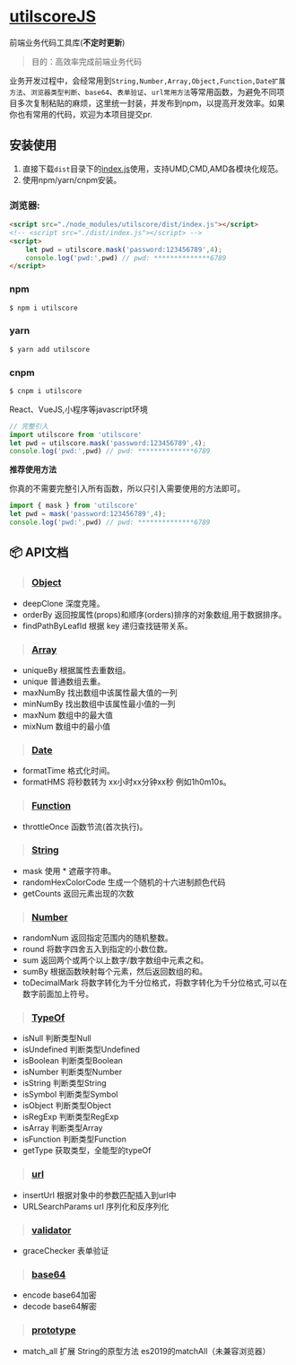 # [utilscoreJS](https://github.com/cgxqd/utilscore)

前端业务代码工具库(**不定时更新**)


> 目的：高效率完成前端业务代码

业务开发过程中，会经常用到`String,Number,Array,Object,Function,Date扩展方法`、`浏览器类型判断`、`base64`、`表单验证`、`url常用方法`等常用函数，为避免不同项目多次复制粘贴的麻烦，这里统一封装，并发布到npm，以提高开发效率。如果你也有常用的代码，欢迎为本项目提交pr.

## 安装使用

1. 直接下载`dist`目录下的[index.js](https://github.com/cgxqd/utilscore/blob/master/dist/index.js)使用，支持UMD,CMD,AMD各模块化规范。
2. 使用npm/yarn/cnpm安装。

### 浏览器:
``` html
<script src="./node_modules/utilscore/dist/index.js"></script>
<!-- <script src="./dist/index.js"></script> -->
<script>
	let pwd = utilscore.mask('password:123456789',4);
	console.log('pwd:',pwd) // pwd: **************6789
</script>
```

### npm
``` bash
$ npm i utilscore
```
### yarn
``` bash
$ yarn add utilscore
```
### cnpm
``` bash
$ cnpm i utilscore
```

React、VueJS,小程序等javascript环境

``` javascript
// 完整引入
import utilscore from 'utilscore'
let pwd = utilscore.mask('password:123456789',4);
console.log('pwd:',pwd) // pwd: **************6789
```

**推荐使用方法**

你真的不需要完整引入所有函数，所以只引入需要使用的方法即可。
``` javascript
import { mask } from 'utilscore'
let pwd = mask('password:123456789',4);
console.log('pwd:',pwd) // pwd: **************6789
```
## :package:  API文档

> ###  [Object](https://github.com/cgxqd/utilscore/blob/master/libs/object.js)

- deepClone 深度克隆。
- orderBy 	返回按属性(props)和顺序(orders)排序的对象数组,用于数据排序。
- findPathByLeafId 根据 key 递归查找链带关系。

> ###  [Array](https://github.com/cgxqd/utilscore/blob/master/libs/array.js)

- uniqueBy 	根据属性去重数组。
- unique	普通数组去重。
- maxNumBy 	找出数组中该属性最大值的一列
- minNumBy 	找出数组中该属性最小值的一列
- maxNum 	数组中的最大值
- mixNum 	数组中的最小值

> ###  [Date](https://github.com/cgxqd/utilscore/blob/master/libs/date.js)

- formatTime 格式化时间。
- formatHMS 将秒数转为 xx小时xx分钟xx秒 例如1h0m10s。

> ###  [Function](https://github.com/cgxqd/utilscore/blob/master/libs/function.js)

- throttleOnce 函数节流(首次执行)。

> ###  [String](https://github.com/cgxqd/utilscore/blob/master/libs/string.js)

- mask 使用 * 遮蔽字符串。
- randomHexColorCode 生成一个随机的十六进制颜色代码
- getCounts 返回元素出现的次数

> ###  [Number](https://github.com/cgxqd/utilscore/blob/master/libs/number.js)

- randomNum 返回指定范围内的随机整数。
- round 将数字四舍五入到指定的小数位数。
- sum 返回两个或两个以上数字/数字数组中元素之和。
- sumBy 根据函数映射每个元素，然后返回数组的和。
- toDecimalMark 将数字转化为千分位格式，将数字转化为千分位格式,可以在数字前面加上符号。

> ###  [TypeOf](https://github.com/cgxqd/utilscore/blob/master/libs/types.js)

- isNull 判断类型Null
- isUndefined 判断类型Undefined
- isBoolean 判断类型Boolean
- isNumber 判断类型Number
- isString 判断类型String
- isSymbol 判断类型Symbol
- isObject 判断类型Object
- isRegExp 判断类型RegExp
- isArray 判断类型Array
- isFunction 判断类型Function
- getType 获取类型，全能型的typeOf

> ###  [url](https://github.com/cgxqd/utilscore/blob/master/libs/url.js)

- insertUrl 根据对象中的参数匹配插入到url中
- URLSearchParams url 序列化和反序列化

> ###  [validator](https://github.com/cgxqd/utilscore/blob/master/libs/graceChecker.js)

- graceChecker 表单验证

> ###  [base64](https://github.com/cgxqd/utilscore/blob/master/libs/base64.js)

- encode base64加密
- decode base64解密

> ###  [prototype](https://github.com/cgxqd/utilscore/blob/master/libs/prototype.js)

- match_all 扩展 String的原型方法 es2019的matchAll（未兼容浏览器）

